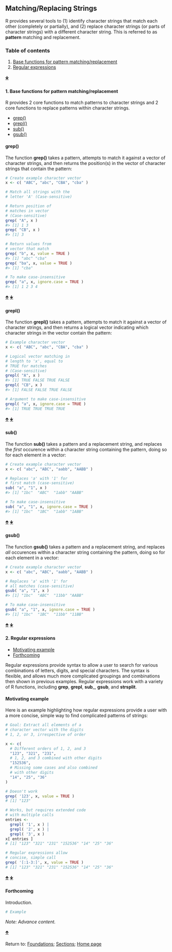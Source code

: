 ## Matching/Replacing Strings

R provides several tools to (1) identify character strings that match each other (completely or partially), and (2) replace character strings (or parts of character strings) with a different character string. This is referred to as **pattern** matching and replacement.

<a name="TOC"></a>
### Table of contents
1. <a href="#S02">Base functions for pattern matching/replacement</a>
2. <a href="#S01">Regular expressions</a>

<a href="#END">&#129147;</a>


<a name="S01"></a>
#### 1. Base functions for pattern matching/replacement

R provides 2 core functions to match patterns to character strings and 2 core functions to replace patterns within character strings.

* <a href="#S011">grep()</a>
* <a href="#S012">grepl()</a>
* <a href="#S013">sub()</a>
* <a href="#S014">gsub()</a>


<a name="S011"></a>
#### grep()

The function **grep()** takes a pattern, attempts to match it against a vector of character strings, and then returns the position(s) in the vector of character strings that contain the pattern:
```R
# Create example character vector
x <- c( "ABC", "abc", "CBA", "cba" )

# Match all strings with the 
# letter 'A' (Case-sensitive)

# Return position of 
# matches in vector
# (Case-sensitive)
grep( "A", x )
#> [1] 1 3
grep( "CB", x )
#> [1] 3

# Return values from 
# vector that match
grep( "b", x, value = TRUE )
#> [1] "abc" "cba"
grep( "ba", x, value = TRUE )
#> [1] "cba"

# To make case-insensitive
grep( "a", x, ignore.case = TRUE )
#> [1] 1 2 3 4
```

<a href="#TOC">&#129145;</a> <a href="#END">&#129147;</a>


<a name="S012"></a>
#### grepl()

The function **grepl()**  takes a pattern, attempts to match it against a vector of character strings, and then returns a logical vector indicating which character strings in the vector contain the pattern:
```R
# Example character vector
x <- c( "ABC", "abc", "CBA", "cba" )

# Logical vector matching in 
# length to 'x', equal to 
# TRUE for matches
# (Case-sensitive)
grepl( "A", x )
#> [1] TRUE FALSE TRUE FALSE
grepl( "CB", x )
#> [1] FALSE FALSE TRUE FALSE

# Argument to make case-insensitive
grepl( "a", x, ignore.case = TRUE )
#> [1] TRUE TRUE TRUE TRUE
```

<a href="#TOC">&#129145;</a> <a href="#END">&#129147;</a>


<a name="S013"></a>
#### sub()

The function **sub()** takes a pattern and a replacement string, and replaces the *first* occurence within a character string containing the pattern, doing so for each element in a vector:
```R
# Create example character vector
x <- c( "abc", "ABC", "aabb", "AABB" )

# Replaces 'a' with '1' for 
# first match (case-sensitive)
sub( "a", "1", x )
#> [1] "1bc"  "ABC"  "1abb" "AABB"

# To make case-insensitive
sub( "a", "1", x, ignore.case = TRUE )
#> [1] "1bc"  "1BC"  "1abb" "1ABB"
```

<a href="#TOC">&#129145;</a> <a href="#END">&#129147;</a>


<a name="S014"></a>
#### gsub()

The function **gsub()** takes a pattern and a replacement string, and replaces *all* occurences within a character string containing the pattern, doing so for each element in a vector:
```R
# Create example character vector
x <- c( "abc", "ABC", "aabb", "AABB" )

# Replaces 'a' with '1' for 
# all matches (case-sensitive)
gsub( "a", "1", x )
#> [1] "1bc"  "ABC"  "11bb" "AABB"

# To make case-insensitive
gsub( "a", "1", x, ignore.case = TRUE )
#> [1] "1bc"  "1BC"  "11bb" "11BB"
```

<a href="#TOC">&#129145;</a> <a href="#END">&#129147;</a>


<a name="S02"></a>
#### 2. Regular expressions

* <a href="#S021">Motivating example</a>
* <a href="#S022">Forthcoming</a>

Regular expressions provide syntax to allow a user to search for various combinations of letters, digits, and special characters. The syntax is flexible, and allows much more complicated groupings and combinations then shown in previous examples. Regular expressions work with a variety of R functions, including __grep__, __grepl__, __sub___, __gsub__, and __strsplit__.


<a name="S021"></a>
#### Motivating example

Here is an example highlighting how regular expressions provide a user with a more concise, simple way to find complicated patterns of strings:
```R
# Goal: Extract all elements of a 
# character vector with the digits
# 1, 2, or 3, irrespective of order

x <- c( 
  # Different orders of 1, 2, and 3
  "123", "321", "231", 
  # 1, 2, and 3 combined with other digits
  "152536", 
  # Missing some cases and also combined 
  # with other digits
  "14", "25", "36"
)

# Doesn't work
grep( '123', x, value = TRUE )
# [1] "123"

# Works, but requires extended code 
# with multiple calls
entries <- 
  grepl( '1', x ) | 
  grepl( '2', x ) | 
  grepl( '3', x )
x[ entries ]
# [1] "123" "321" "231" "152536" "14" "25" "36"

# Regular expressions allow 
# concise, simple call
grep( '[:1-3:]', x, value = TRUE )
# [1] "123" "321" "231" "152536" "14" "25" "36"
```

<a href="#TOC">&#129145;</a> <a href="#END">&#129147;</a>

<a name="S022"></a>
#### Forthcoming

Introduction.
```R
# Example
```

*Note: Advance content.*

<a href="#TOC">&#129145;</a>

<a name="END"></a>
Return to:
[Foundations](C03_P000_Foundations.md);
[Sections](C00_P002_Chapters.md);
[Home page](https://rettopnivek.github.io/R_training/)
